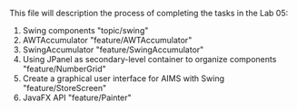 This file will description the process of completing the tasks in the Lab 05:
1. Swing components "topic/swing"
2. AWTAccumulator "feature/AWTAccumulator"
3. SwingAccumulator "feature/SwingAccumulator"
4. Using JPanel as secondary-level container to organize components "feature/NumberGrid"
5. Create a graphical user interface for AIMS with Swing "feature/StoreScreen"
6. JavaFX API "feature/Painter"